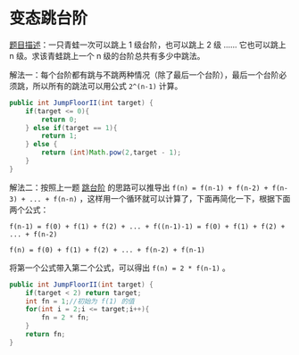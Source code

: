 # 变态跳台阶

[题目描述](https://www.nowcoder.com/practice/22243d016f6b47f2a6928b4313c85387?tpId=13&tqId=11162&tPage=1&rp=1&ru=/ta/coding-interviews&qru=/ta/coding-interviews/question-ranking)：一只青蛙一次可以跳上 1 级台阶，也可以跳上 2 级 ...... 它也可以跳上 n 级。求该青蛙跳上一个 n 级的台阶总共有多少中跳法。

解法一：每个台阶都有跳与不跳两种情况（除了最后一个台阶），最后一个台阶必须跳，所以所有的跳法可以用公式 ```2^(n-1)``` 计算。

```java
public int JumpFloorII(int target) {
    if(target <= 0){
        return 0;
    } else if(target == 1){
        return 1;
    } else {
        return (int)Math.pow(2,target - 1);
    }
}
```

解法二：按照上一题 [跳台阶](#跳台阶) 的思路可以推导出 ```f(n) = f(n-1) + f(n-2) + f(n-3) + ... + f(n-n)``` ，这样用一个循环就可以计算了，下面再简化一下，根据下面两个公式：

```f(n-1) = f(0) + f(1) + f(2) + ... + f((n-1)-1) = f(0) + f(1) + f(2) + ... + f(n-2)```

```f(n) = f(0) + f(1) + f(2) + ... + f(n-2) + f(n-1)```

将第一个公式带入第二个公式，可以得出 ```f(n) = 2 * f(n-1)``` 。

```java
public int JumpFloorII(int target) {
    if(target < 2) return target;
    int fn = 1;//初始为 f(1) 的值
    for(int i = 2;i <= target;i++){
        fn = 2 * fn;
    }
    return fn;
}
```
